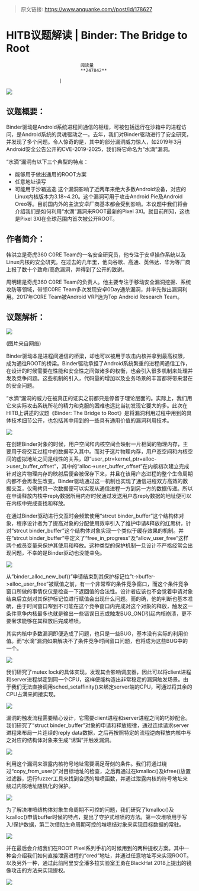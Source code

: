 > 原文链接: https://www.anquanke.com//post/id/178627 


# HITB议题解读 | Binder: The Bridge to Root


                                阅读量   
                                **247842**
                            
                        |
                        
                                                                                    



[![](https://p1.ssl.qhimg.com/t018023170b9af68cfe.jpg)](https://p1.ssl.qhimg.com/t018023170b9af68cfe.jpg)



## 议题概要：

Binder驱动是Android系统进程间通信的枢纽，可被包括运行在沙箱中的进程访问，是Android系统的灵魂驱动之一。去年，我们对Binder驱动进行了安全研究，并发现了多个问题。令人惊奇的是，其中的部分漏洞威力惊人，如2019年3月Android安全公告公开的CVE-2019-2025，我们将它命名为“水滴”漏洞。

“水滴”漏洞有以下三个典型的特点：
- 能够用于做出通用的ROOT方案
- 任意地址读写
- 可能用于沙箱逃逸
这个漏洞影响了近两年来绝大多数Android设备，对应的Linux内核版本为3.18~4.20。这个漏洞可用于攻击Android Pie及Android Oreo等。目前国内外的主流安卓厂商基本都会受到影响。本议题中我们将会介绍我们是如何利用“水滴”漏洞来ROOT最新的Pixel 3Xl。就目前所知，这也是Pixel 3Xl在全球范围内首次被公开ROOT。



## 作者简介：

韩洪立是奇虎360 C0RE Team的一名安全研究员，他专注于安卓操作系统以及Linux内核的安全研究。在过去的几年里，他向谷歌、高通、英伟达、华为等厂商上报了数十个致命/高危漏洞，并得到了公开的致谢。

周明建是奇虎360 C0RE Team的负责人。他主要专注于移动安全漏洞挖掘、系统攻防等领域，带领C0RE Team多次发现安卓0Day通杀漏洞，并率先做出漏洞利用。2017年C0RE Team被Android VRP选为Top Android Research Team。



## 议题解析：

[![](https://p4.ssl.qhimg.com/t011d3d17944a301236.png)](https://p4.ssl.qhimg.com/t011d3d17944a301236.png)

(图片来自网络)

Binder驱动本是进程间通信的桥梁，却也可以被用于攻击内核并拿到最高权限，成为通往ROOT的桥梁。Binder驱动承担了Android系统繁重的进程间通信工作，在设计的时候需要在性能和安全性之间做诸多的权衡，也会引入很多机制来处理并发及竞争问题。这些机制的引入，代码量的增加以及业务场景的丰富都将带来潜在的安全问题。

“水滴”漏洞的威力在被真正的证实之前都只是停留于理论层面的。实际上，我们用它来实际攻击系统所花的精力和克服的困难也远比当初发现它要大的多。此次在HITB上讲述的议题《Binder: The Bridge to Root》是将漏洞利用过程中用到的具体技术细节公开，也包括其中用到的一些具有通用价值的漏洞利用技术。

[![](https://p0.ssl.qhimg.com/t01a274cc009d3de740.png)](https://p0.ssl.qhimg.com/t01a274cc009d3de740.png)

在创建Binder对象的时候，用户空间和内核空间会映射一片相同的物理内存，主要用于将交互过程中的数据写入其中。而对于这片物理内存，用户态空间和内核空间的虚拟地址之间是线性的关系，即“user_ptr=kernel_ptr+alloc-&gt;user_buffer_offset”，其中的“alloc-&gt;user_buffer_offset”在内核初次建立完成针对这片物理内存的映射后便会被保存下来，并且在该用户态进程的整个生命周期内都不会再发生改变。Binder驱动通过这一机制也实现了通信进程双方高效的数据交互，仅需拷贝一次数据便可以实现从通信进程一方到另一方的数据传递。所以在申请释放内核中reply数据所用内存时候通过发送用户态reply数据的地址便可以在内核中完成查找和释放。

在通过Binder驱动进行交互时会频繁使用“strcut binder_buffer”这个结构体对象，程序设计者为了提高对象的分配使用效率引入了维护申请&amp;释放的红黑树，针对“strcut binder_buffer”这个结构体对象实现一个类似于缓存效果的机制。并在“strcut binder_buffer”中定义了“free_in_progress”及“allow_user_free”这样两个成员变量来保护其使用和释放。这种类型的保护机制一旦设计不严格经常会出现问题，不幸的是Binder驱动也没能幸免。

[![](https://p2.ssl.qhimg.com/t01e8f9b51414d45251.png)](https://p2.ssl.qhimg.com/t01e8f9b51414d45251.png)

从”binder_alloc_new_buf()”申请结束到其保护标记位”t-&gt;buffer-&gt;alloc_user_free”被赋值之前，有一个非常窄的条件竞争窗口，而这个条件竞争窗口所做的事情仅仅是检查一下返回值的合法性。设计者应该也不会觉着申请对象结束后立刻对其保护标记位进行赋值会出现什么问题。而的确，他的判断也基本准确，由于时间窗口窄到不可能在这个竞争窗口内完成对这个对象的释放，触发这一条件竞争内核最多也就是输出一些错误日志或触发BUG_ON()引起内核崩溃，更不要奢求能够在其释放后完成堆喷。

其实内核中多数漏洞即便造成了问题，也只是一些BUG，基本没有实际的利用价值。而“水滴”漏洞如果解决不了条件竞争时间窗口问题，也将成为这些BUG中的一个。

[![](https://p4.ssl.qhimg.com/t019c91eb66082681a3.png)](https://p4.ssl.qhimg.com/t019c91eb66082681a3.png)

我们研究了mutex lock的具体实现，发现其会影响调度器，因此可以将client进程和server进程绑定到同一个CPU，这样便能构造出非常稳定的漏洞触发场景。由于我们无法直接调用sched_setaffinity()来绑定server端的CPU，可通过将其余的CPU占满来间接实现。

[![](https://p5.ssl.qhimg.com/t0108cc43adfe5201e1.png)](https://p5.ssl.qhimg.com/t0108cc43adfe5201e1.png)

漏洞的触发流程需要精心设计，它需要client进程和server进程之间的巧妙配合。我们研究了“struct binder_buffer”对象的申请和释放规律，通过连续请求server进程来布局一片连续的reply data数据，之后再按照特定的流程逆向释放内核中与之对应的结构体对象来生成“诱饵”并触发漏洞。

[![](https://p1.ssl.qhimg.com/t01874d619ff36f0a8a.png)](https://p1.ssl.qhimg.com/t01874d619ff36f0a8a.png)

利用这个漏洞来泄露内核符号地址需要满足苛刻的条件。我们将通过绕过“copy_from_user()”对目标地址的检查，之后再通过在kmalloc()及kfree()放置过滤器，运行fuzzer工具来找到合适的堆喷函数，并通过泄露内核的符号地址来绕过内核地址随机化的保护。

[![](https://p0.ssl.qhimg.com/t013344a92c074ceff7.png)](https://p0.ssl.qhimg.com/t013344a92c074ceff7.png)

为了解决堆喷结构体对象生命周期不可控的问题，我们研究了kmalloc()及kzalloc()申请buffer时候的特点，提出了守护式堆喷的方法。第一次堆喷用于写入/保护数据，第二次借助生命周期可控的堆喷结对象来实现目标数据的常驻。

[![](https://p1.ssl.qhimg.com/t01f4765e3cff504c34.png)](https://p1.ssl.qhimg.com/t01f4765e3cff504c34.png)

并在最后会介绍我们在ROOT Pixel系列手机的时候用到的两种提权方案。其中一种会介绍我们如何直接泄露进程的“cred”地址，并通过任意地址写来实现ROOT。以及另外一种，通过此前阿里安全潘多拉实验室王勇在BlackHat 2018上提出的镜像攻击的方法来实现提权。

[![](https://p2.ssl.qhimg.com/t01de9cf5374c59a6e2.png)](https://p2.ssl.qhimg.com/t01de9cf5374c59a6e2.png)
